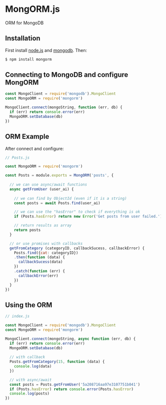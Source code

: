 # MongORM.js

ORM for MongoDB

## Installation

First install [node.js](http://nodejs.org/) and [mongodb](https://www.mongodb.org/downloads). Then:

```sh
$ npm install mongorm
```

## Connecting to MongoDB and configure MongORM

```javascript
const MongoClient = require('mongodb').MongoClient
const MongoORM = require('mongorm')

MongoClient.connect(mongoString, function (err, db) {
  if (err) return console.error(err)
  MongoORM.setDatabase(db)
})
```

## ORM Example

After connect and configure:

```javascript
// Posts.js

const MongoORM = require('mongorm')

const Posts = module.exports = MongORM('posts', {
  
  // we can use async/await functions
  async getFromUser (user_ai) {
    
    // we can find by ObjectId (even if it is a string)
    const posts = await Posts.find(user_ai)

    // we can use the "hasError" to check if everything is ok
    if (Posts.hasError) return new Error('Get posts from user failed.')

    // return results as array
    return posts
  }

  // or use promises with callbacks
  getFromCategory (categoryID, callbackSucess, callbackError) {
    Posts.find({cat: categoryID})
    .then(function (data) {
      callbackSucess(data)
    })
    .catch(function (err) {
      callbackError(err)
    })
  }
})

```

## Using the ORM

```javascript
// index.js

const MongoClient = require('mongodb').MongoClient
const MongoORM = require('mongorm')

MongoClient.connect(mongoString, async function (err, db) {
  if (err) return console.error(err)
  MongoORM.setDatabase(db)
	
  // with callback
  Posts.getFromCategory(15, function (data) {
    console.log(data)
  })

  // with async/await
  const posts = Posts.getFromUser('5a208716aa97e3107751b041')
  if (Posts.hasError) return console.error(Posts.hasError)
  console.log(posts)
})

```
